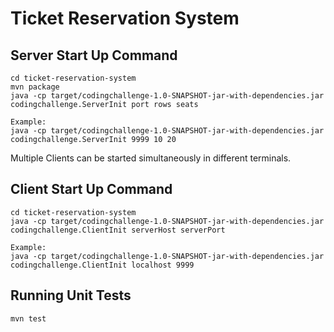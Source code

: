 # Ticket Reservation System

## Server Start Up Command
```
cd ticket-reservation-system 
mvn package
java -cp target/codingchallenge-1.0-SNAPSHOT-jar-with-dependencies.jar codingchallenge.ServerInit port rows seats

Example: 
java -cp target/codingchallenge-1.0-SNAPSHOT-jar-with-dependencies.jar codingchallenge.ServerInit 9999 10 20
``` 

Multiple Clients can be started simultaneously in different terminals.

## Client Start Up Command

```
cd ticket-reservation-system
java -cp target/codingchallenge-1.0-SNAPSHOT-jar-with-dependencies.jar codingchallenge.ClientInit serverHost serverPort

Example:
java -cp target/codingchallenge-1.0-SNAPSHOT-jar-with-dependencies.jar codingchallenge.ClientInit localhost 9999
```

## Running Unit Tests

```
mvn test
```
